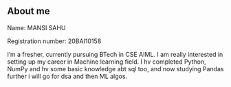 ## About me

Name: MANSI SAHU

Registration number: 20BAI10158

I’m a fresher, currently pursuing BTech in CSE AIML. I am really interested in setting up my career in Machine learning field.
I hv completed Python, NumPy and hv some basic knowledge abt sql too, and now studying Pandas further i will go for dsa and then ML algos. 
